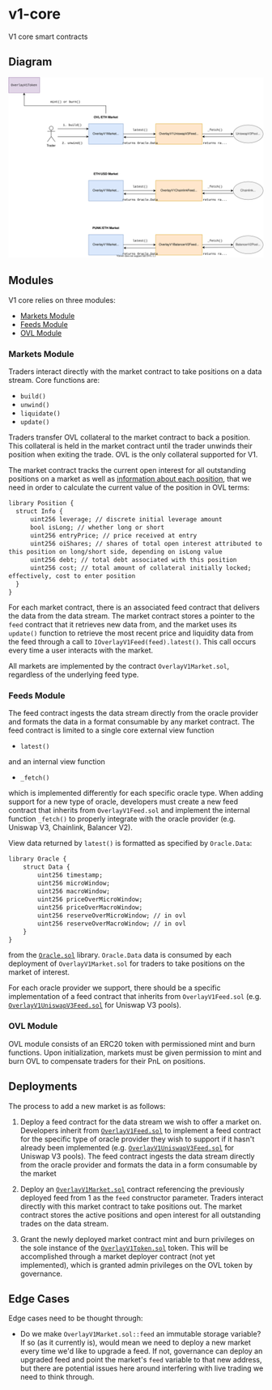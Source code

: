 # v1-core

V1 core smart contracts


## Diagram

![diagram](./docs/assets/diagram.svg)


## Modules

V1 core relies on three modules:

- [Markets Module](#markets-module)
- [Feeds Module](#feeds-module)
- [OVL Module](#ovl-module)


### Markets Module

Traders interact directly with the market contract to take positions on a data stream. Core functions are:

- `build()`
- `unwind()`
- `liquidate()`
- `update()`

Traders transfer OVL collateral to the market contract to back a position. This collateral is held in the market contract until the trader unwinds their position when exiting the trade. OVL is the only collateral supported for V1.

The market contract tracks the current open interest for all outstanding positions on a market as well as [information about each position](./contracts/libraries/Position.sol), that we need in order to calculate the current value of the position in OVL terms:

```
library Position {
  struct Info {
      uint256 leverage; // discrete initial leverage amount
      bool isLong; // whether long or short
      uint256 entryPrice; // price received at entry
      uint256 oiShares; // shares of total open interest attributed to this position on long/short side, depending on isLong value
      uint256 debt; // total debt associated with this position
      uint256 cost; // total amount of collateral initially locked; effectively, cost to enter position
  }
}
```

For each market contract, there is an associated feed contract that delivers the data from the data stream. The market contract stores a pointer to the `feed` contract that it retrieves new data from, and the market uses its `update()` function to retrieve the most recent price and liquidity data from the feed through a call to `IOverlayV1Feed(feed).latest()`. This call occurs every time a user interacts with the market.

All markets are implemented by the contract `OverlayV1Market.sol`, regardless of the underlying feed type.


### Feeds Module

The feed contract ingests the data stream directly from the oracle provider and formats the data in a format consumable by any market contract. The feed contract is limited to a single core external view function

- `latest()`

and an internal view function

- `_fetch()`

which is implemented differently for each specific oracle type. When adding support for a new type of oracle, developers must create a new feed contract that inherits from `OverlayV1Feed.sol` and implement the internal function `_fetch()` to properly integrate with the oracle provider (e.g. Uniswap V3, Chainlink, Balancer V2).

View data returned by `latest()` is formatted as specified by `Oracle.Data`:

```
library Oracle {
    struct Data {
        uint256 timestamp;
        uint256 microWindow;
        uint256 macroWindow;
        uint256 priceOverMicroWindow;
        uint256 priceOverMacroWindow;
        uint256 reserveOverMicroWindow; // in ovl
        uint256 reserveOverMacroWindow; // in ovl
    }
}
```
from the [`Oracle.sol`](./contracts/libraries/Oracle.sol) library. `Oracle.Data` data is consumed by each deployment of `OverlayV1Market.sol` for traders to take positions on the market of interest.

For each oracle provider we support, there should be a specific implementation of a feed contract that inherits from `OverlayV1Feed.sol` (e.g. [`OverlayV1UniswapV3Feed.sol`](./contracts/feeds/uniswapv3/OverlayV1UniswapV3Feed.sol) for Uniswap V3 pools).


### OVL Module

OVL module consists of an ERC20 token with permissioned mint and burn functions. Upon initialization, markets must be given permission to mint and burn OVL to compensate traders for their PnL on positions.


## Deployments

The process to add a new market is as follows:

1. Deploy a feed contract for the data stream we wish to offer a market on. Developers inherit from [`OverlayV1Feed.sol`](./contracts/fees/OverlayV1Feed.sol) to implement a feed contract for the specific type of oracle provider they wish to support if it hasn't already been implemented (e.g. [`OverlayV1UniswapV3Feed.sol`](./contracts/feeds/uniswapv3/OverlayV1UniswapV3Feed.sol) for Uniswap V3 pools). The feed contract ingests the data stream directly from the oracle provider and formats the data in a form consumable by the market

2. Deploy an [`OverlayV1Market.sol`](./contracts/OverlayV1Market.sol) contract referencing the previously deployed feed from 1 as the `feed` constructor parameter. Traders interact directly with this market contract to take positions out. The market contract stores the active positions and open interest for all outstanding trades on the data stream.

3. Grant the newly deployed market contract mint and burn privileges on the sole instance of the [`OverlayV1Token.sol`](./contracts/OverlayV1Token.sol) token. This will be accomplished through a market deployer contract (not yet implemented), which is granted admin privileges on the OVL token by governance.


## Edge Cases

Edge cases need to be thought through:

- Do we make `OverlayV1Market.sol::feed` an immutable storage variable? If so (as it currently is), would mean we need to deploy a new market every time we'd like to upgrade a feed. If not, governance can deploy an upgraded feed and point the market's `feed` variable to that new address, but there are potential issues here around interfering with live trading we need to think through.
